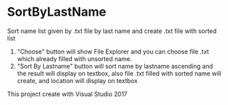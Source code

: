 # SortByLastName
Sort name list given by .txt file by last name and create .txt file with  sorted list 

1. "Choose" button will show File Explorer and you can choose file .txt which already filled with unsorted name.
2. "Sort By Lastname" button will sort name by lastname ascending and the result will display on textbox, 
also file .txt filled with sorted name will create, and location will display on textbox


This project create with Visual Studio 2017

